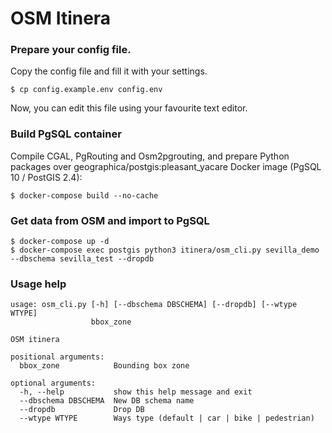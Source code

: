 # OSM Itinera

### Prepare your config file.

Copy the config file and fill it with your settings.
```
$ cp config.example.env config.env
```
Now, you can edit this file using your favourite text editor.


### Build PgSQL container
Compile CGAL, PgRouting and Osm2pgrouting, and prepare Python packages over geographica/postgis:pleasant_yacare Docker image (PgSQL 10 / PostGIS 2.4):
```
$ docker-compose build --no-cache
```

### Get data from OSM and import to PgSQL
```
$ docker-compose up -d
$ docker-compose exec postgis python3 itinera/osm_cli.py sevilla_demo --dbschema sevilla_test --dropdb
```

### Usage help
```                               
usage: osm_cli.py [-h] [--dbschema DBSCHEMA] [--dropdb] [--wtype WTYPE]
                  bbox_zone

OSM itinera

positional arguments:
  bbox_zone            Bounding box zone

optional arguments:
  -h, --help           show this help message and exit
  --dbschema DBSCHEMA  New DB schema name
  --dropdb             Drop DB
  --wtype WTYPE        Ways type (default | car | bike | pedestrian)
```
